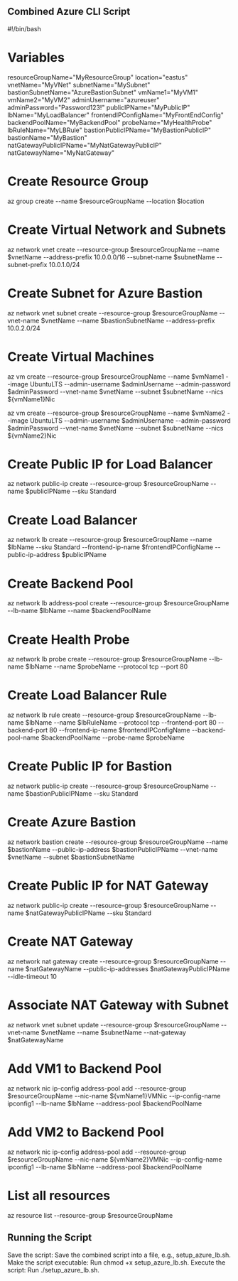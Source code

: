 ## Combined Azure CLI Script

#!/bin/bash

# Variables
resourceGroupName="MyResourceGroup"
location="eastus"
vnetName="MyVNet"
subnetName="MySubnet"
bastionSubnetName="AzureBastionSubnet"
vmName1="MyVM1"
vmName2="MyVM2"
adminUsername="azureuser"
adminPassword="Password123!"
publicIPName="MyPublicIP"
lbName="MyLoadBalancer"
frontendIPConfigName="MyFrontEndConfig"
backendPoolName="MyBackendPool"
probeName="MyHealthProbe"
lbRuleName="MyLBRule"
bastionPublicIPName="MyBastionPublicIP"
bastionName="MyBastion"
natGatewayPublicIPName="MyNatGatewayPublicIP"
natGatewayName="MyNatGateway"

# Create Resource Group
az group create --name $resourceGroupName --location $location

# Create Virtual Network and Subnets
az network vnet create --resource-group $resourceGroupName --name $vnetName --address-prefix 10.0.0.0/16 --subnet-name $subnetName --subnet-prefix 10.0.1.0/24

# Create Subnet for Azure Bastion
az network vnet subnet create --resource-group $resourceGroupName --vnet-name $vnetName --name $bastionSubnetName --address-prefix 10.0.2.0/24

# Create Virtual Machines
az vm create --resource-group $resourceGroupName --name $vmName1 --image UbuntuLTS --admin-username $adminUsername --admin-password $adminPassword --vnet-name $vnetName --subnet $subnetName --nics ${vmName1}Nic

az vm create --resource-group $resourceGroupName --name $vmName2 --image UbuntuLTS --admin-username $adminUsername --admin-password $adminPassword --vnet-name $vnetName --subnet $subnetName --nics ${vmName2}Nic

# Create Public IP for Load Balancer
az network public-ip create --resource-group $resourceGroupName --name $publicIPName --sku Standard

# Create Load Balancer
az network lb create --resource-group $resourceGroupName --name $lbName --sku Standard --frontend-ip-name $frontendIPConfigName --public-ip-address $publicIPName

# Create Backend Pool
az network lb address-pool create --resource-group $resourceGroupName --lb-name $lbName --name $backendPoolName

# Create Health Probe
az network lb probe create --resource-group $resourceGroupName --lb-name $lbName --name $probeName --protocol tcp --port 80

# Create Load Balancer Rule
az network lb rule create --resource-group $resourceGroupName --lb-name $lbName --name $lbRuleName --protocol tcp --frontend-port 80 --backend-port 80 --frontend-ip-name $frontendIPConfigName --backend-pool-name $backendPoolName --probe-name $probeName

# Create Public IP for Bastion
az network public-ip create --resource-group $resourceGroupName --name $bastionPublicIPName --sku Standard

# Create Azure Bastion
az network bastion create --resource-group $resourceGroupName --name $bastionName --public-ip-address $bastionPublicIPName --vnet-name $vnetName --subnet $bastionSubnetName

# Create Public IP for NAT Gateway
az network public-ip create --resource-group $resourceGroupName --name $natGatewayPublicIPName --sku Standard

# Create NAT Gateway
az network nat gateway create --resource-group $resourceGroupName --name $natGatewayName --public-ip-addresses $natGatewayPublicIPName --idle-timeout 10

# Associate NAT Gateway with Subnet
az network vnet subnet update --resource-group $resourceGroupName --vnet-name $vnetName --name $subnetName --nat-gateway $natGatewayName

# Add VM1 to Backend Pool
az network nic ip-config address-pool add --resource-group $resourceGroupName --nic-name ${vmName1}VMNic --ip-config-name ipconfig1 --lb-name $lbName --address-pool $backendPoolName

# Add VM2 to Backend Pool
az network nic ip-config address-pool add --resource-group $resourceGroupName --nic-name ${vmName2}VMNic --ip-config-name ipconfig1 --lb-name $lbName --address-pool $backendPoolName

# List all resources
az resource list --resource-group $resourceGroupName




## Running the Script


Save the script: Save the combined script into a file, e.g., setup_azure_lb.sh.
Make the script executable: Run chmod +x setup_azure_lb.sh.
Execute the script: Run ./setup_azure_lb.sh.